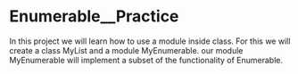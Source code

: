 # Enumerable__Practice
In this project we will learn how to use a module inside class. For this we will create a class MyList and a module MyEnumerable. our module MyEnumerable will implement a subset of the functionality of Enumerable.
